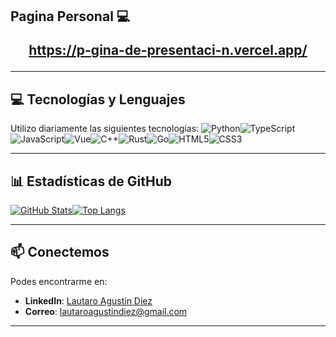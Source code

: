 ## Pagina Personal 💻 <p align="center">https://p-gina-de-presentaci-n.vercel.app/</p>

---

## 💻 Tecnologías y Lenguajes

Utilizo diariamente las siguientes tecnologías:
![Python](https://img.shields.io/badge/-Python-3776AB?style=flat&logo=python&logoColor=ffdd54)![TypeScript](https://img.shields.io/badge/-TypeScript-3178C6?style=flat&logo=typescript&logoColor=white)![JavaScript](https://img.shields.io/badge/-JavaScript-F7DF1E?style=flat&logo=javascript&logoColor=black)![Vue](https://img.shields.io/badge/-Vue-35495E?style=flat&logo=vue.js&logoColor=4FC08D)![C++](https://img.shields.io/badge/C++-00599C?style=flat&logo=c%2B%2B&logoColor=white)![Rust](https://img.shields.io/badge/Rust-000000?style=flat&logo=rust&logoColor=white)![Go](https://img.shields.io/badge/Go-00ADD8?style=flat&logo=go&logoColor=white)![HTML5](https://img.shields.io/badge/-HTML5-E34F26?style=flat&logo=html5&logoColor=white)![CSS3](https://img.shields.io/badge/-CSS3-1572B6?style=flat&logo=css3)
  
---

## 📊 Estadísticas de GitHub

[![GitHub Stats](https://github-readme-stats.vercel.app/api?username=Diez111&show_icons=true&theme=radical)](https://github.com/anuraghazra/github-readme-stats)[![Top Langs](https://github-readme-stats.vercel.app/api/top-langs/?username=Diez111&layout=compact)](https://github.com/anuraghazra/github-readme-stats)

---

## 📫 Conectemos

Podes encontrarme en:

- **LinkedIn**: [Lautaro Agustín Diez](http://www.linkedin.com/in/lautaro-agustin-diez-46916225b)
- **Correo**: [lautaroagustindiez@gmail.com](mailto:lautaroagustindiez@gmail.com)

---
